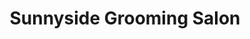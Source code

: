 ---
title: "Sunnyside Grooming Salon"
url: /taylors/sunnyside-grooming-salon/
shop: pet grooming
---